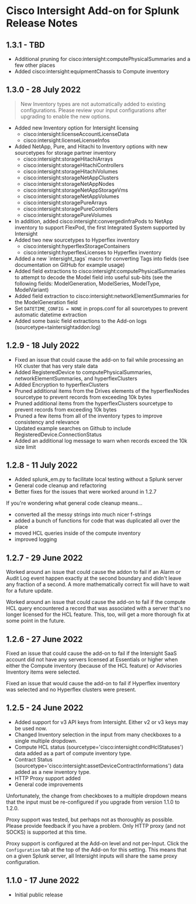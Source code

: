 # Cisco Intersight Add-on for Splunk Release Notes

## 1.3.1 - TBD

- Additional pruning for cisco:intersight:computePhysicalSummaries and a few other places
- Added cisco:intersight:equipmentChassis to Compute inventory

## 1.3.0 - 28 July 2022

>New Inventory types are not automatically added to existing configurations.  Please review your input configurations after upgrading to enable the new options.

- Added new Inventory option for Intersight licensing
  - cisco:intersight:licenseAccountLicenseData
  - cisco:intersight:licenseLicenseInfos
- Added NetApp, Pure, and Hitachi to Inventory options with new sourcetypes for storage partner inventory
  - cisco:intersight:storageHitachiArrays
  - cisco:intersight:storageHitachiControllers
  - cisco:intersight:storageHitachiVolumes
  - cisco:intersight:storageNetAppClusters
  - cisco:intersight:storageNetAppNodes
  - cisco:intersight:storageNetAppStorageVms
  - cisco:intersight:storageNetAppVolumes
  - cisco:intersight:storagePureArrays
  - cisco:intersight:storagePureControllers
  - cisco:intersight:storagePureVolumes
- In addition, added cisco:intersight:convergedinfraPods to NetApp inventory to support FlexPod, the first Integrated System supported by Intersight
- Added two new sourcetypes to Hyperflex inventory
  - cisco:intersight:hyperflexStorageContainers
  - cisco:intersight:hyperflexLicenses to Hyperflex inventory
- Added a new \`intersight_tags\` macro for converting Tags into fields (see documentation on GitHub for example usage)
- Added field extractions to cisco:intersight:computePhysicalSummaries to attempt to decode the Model field into useful sub-bits (see the following fields: ModelGeneration, ModelSeries, ModelType, ModelVariant)
- Added field extraction to cisco:intersight:networkElementSummaries for the ModelGeneration field
- Set `DATETIME_CONFIG = NONE` in props.conf for all sourcetypes to prevent automatic datetime extraction
- Added some basic field extractions to the Add-on logs (sourcetype=taintersightaddon:log)

## 1.2.9 - 18 July 2022

- Fixed an issue that could cause the add-on to fail while processing an HX cluster that has very stale data
- Added RegisteredDevice to computePhysicalSummaries, networkElementSummaries, and hyperflexClusters
- Added Encryption to hyperflexClusters
- Pruned additional items from the Drives elements of the hyperflexNodes sourcetype to prevent records from exceeding 10k bytes
- Pruned additional items from the hyperflexClusters sourcetype to prevent records from exceeding 10k bytes
- Pruned a few items from all of the inventory types to improve consistency and relevance
- Updated example searches on Github to include RegisteredDevice.ConnectionStatus
- Added an additional log message to warn when records exceed the 10k size limit

## 1.2.8 - 11 July 2022

- Added splunk_em.py to facilitate local testing without a Splunk server
- General code cleanup and refactoring
- Better fixes for the issues that were worked around in 1.2.7

If you're wondering what general code cleanup means...

- converted all the messy strings into much nicer f-strings
- added a bunch of functions for code that was duplicated all over the place
- moved HCL queries inside of the compute inventory
- improved logging

## 1.2.7 - 29 June 2022

Worked around an issue that could cause the addon to fail if an Alarm or Audit Log event happen exactly at the second boundary and didn't leave any fraction of a second.  A more mathematically correct fix will have to wait for a future update.

Worked around an issue that could cause the add-on to fail if the compute HCL query encountered a record that was associated with a server that's no longer licensed for the HCL feature.  This, too, will get a more thorough fix at some point in the future.

## 1.2.6 - 27 June 2022

Fixed an issue that could cause the add-on to fail if the Intersight SaaS account did not have any servers licensed at Essentials or higher when either the Compute inventory (because of the HCL feature) or Advisories Inventory items were selected.

Fixed an issue that would cause the add-on to fail if Hyperflex inventory was selected and no Hyperflex clusters were present.

## 1.2.5 - 24 June 2022

- Added support for v3 API keys from Intersight.  Either v2 or v3 keys may be used now.
- Changed Inventory selection in the input from many checkboxes to a single multiple dropdown.
- Compute HCL status (sourcetype='cisco:intersight:condHclStatuses') data added as a part of compute inventory type.
- Contract Status (sourcetype='cisco:intersight:assetDeviceContractInformations') data added as a new inventory type.
- HTTP Proxy support added
- General code improvements

Unfortunately, the change from checkboxes to a multiple dropdown means that the input must be re-configured if you upgrade from version 1.1.0 to 1.2.0.

Proxy support was tested, but perhaps not as thoroughly as possible.  Please provide feedback if you have a problem.  Only HTTP proxy (and not SOCKS) is supported at this time.

Proxy support is configured at the Add-on level and not per-Input.  Click the `Configuration` tab at the top of the Add-on for this setting.  This means that on a given Splunk server, all Intersight inputs will share the same proxy configuration.

## 1.1.0 - 17 June 2022

- Initial public release
